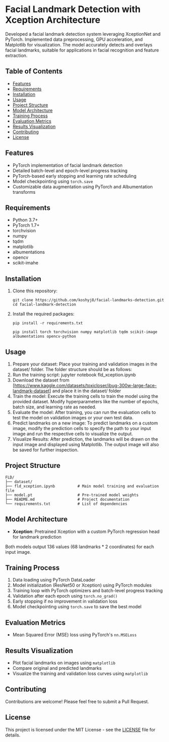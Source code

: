 # Facial Landmark Detection with Xception Architecture
Developed a facial landmark detection system leveraging XceptionNet and PyTorch. Implemented data preprocessing, GPU acceleration, and Matplotlib for visualization. The model accurately detects and overlays facial landmarks, suitable for applications in facial recognition and feature extraction.

## Table of Contents
- [Features](#features)
- [Requirements](#requirements)
- [Installation](#installation)
- [Usage](#usage)
- [Project Structure](#project-structure)
- [Model Architecture](#model-architecture)
- [Training Process](#training-process)
- [Evaluation Metrics](#evaluation-metrics)
- [Results Visualization](#results-visualization)
- [Contributing](#contributing)
- [License](#license)

## Features

- PyTorch implementation of facial landmark detection
- Detailed batch-level and epoch-level progress tracking
- PyTorch-based early stopping and learning rate scheduling
- Model checkpointing using `torch.save`
- Customizable data augmentation using PyTorch and Albumentation transforms

## Requirements

- Python 3.7+
- PyTorch 1.7+
- torchvision
- numpy
- tqdm
- matplotlib
- albumentations
- opencv
- scikit-imahe

## Installation

1. Clone this repository:
   ```
   git clone https://github.com/koshyj8/facial-landmarks-detection.git
   cd facial-landmark-detection
   ```

2. Install the required packages:
   ```
   pip install -r requirements.txt
   ```
   ```
   pip install torch torchvision numpy matplotlib tqdm scikit-image albumentations opencv-python
   ```

## Usage

1. Prepare your dataset:
   Place your training and validation images in the dataset/ folder. The folder structure should be as follows:
2. Run the training script:
   jupyter notebook fld_xception.ipynb
3. Download the dataset from [https://www.kaggle.com/datasets/toxicloser/ibug-300w-large-face-landmark-dataset] and place it in the dataset/ folder
4. Train the model:
   Execute the training cells to train the model using the provided dataset. Modify hyperparameters like the number of epochs, batch size, and learning rate as needed.
5. Evaluate the model:
   After training, you can run the evaluation cells to test the model on validation images or your own test data.
6. Predict landmarks on a new image:
   To predict landmarks on a custom image, modify the prediction cells to specify the path to your input image and run the respective cells to visualize the output.
7. Visualize Results:
   After prediction, the landmarks will be drawn on the input image and displayed using Matplotlib. The output image will also be saved for further inspection.
   
## Project Structure
```
FLD/
├── dataset/
├── fld_xception.ipynb          # Main model training and evaluation file
├── model.pt                    # Pre-trained model weights
├── README.md                   # Project documentation
└── requirements.txt            # List of dependencies
```

## Model Architecture

- **Xception**: Pretrained Xception with a custom PyTorch regression head for landmark prediction

Both models output 136 values (68 landmarks * 2 coordinates) for each input image.

## Training Process

1. Data loading using PyTorch DataLoader
2. Model initialization (ResNet50 or Xception) using PyTorch modules
3. Training loop with PyTorch optimizers and batch-level progress tracking
4. Validation after each epoch using `torch.no_grad()`
6. Early stopping if no improvement in validation loss
7. Model checkpointing using `torch.save` to save the best model

## Evaluation Metrics

- Mean Squared Error (MSE) loss using PyTorch's `nn.MSELoss`

## Results Visualization

- Plot facial landmarks on images using `matplotlib`
- Compare original and predicted landmarks
- Visualize the training and validation loss curves using `matplotlib`

## Contributing

Contributions are welcome! Please feel free to submit a Pull Request.

## License

This project is licensed under the MIT License - see the [LICENSE](LICENSE) file for details.

